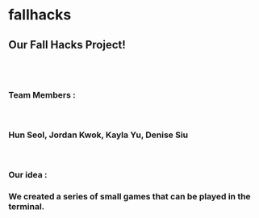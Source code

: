 # fallhacks

<h2>Our Fall Hacks Project!<h2>
<br>
<h3>Team Members : <h3><br>
<p>Hun Seol, Jordan Kwok, Kayla Yu, Denise Siu<p>
<br>
<h3>Our idea : <h3>
<p>We created a series of small games that can be played in the terminal.<p>
<br> 
